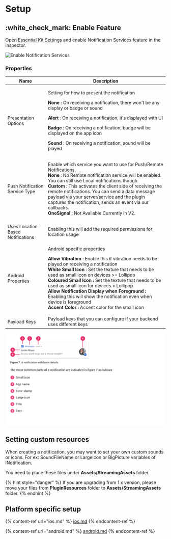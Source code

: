 # Setup

## :white\_check\_mark: Enable Feature

Open [Essential Kit Settings](../../plugin-overview/settings.md) and enable Notification Services feature in the inspector.

![Enable Notification Services](../../.gitbook/assets/EnableNotificationServices.gif)

### Properties

| Name                              | Description                                                                                                                                                                                                                                                                                                                                                                                                                                                                                                                                                                                                 |
| --------------------------------- | ----------------------------------------------------------------------------------------------------------------------------------------------------------------------------------------------------------------------------------------------------------------------------------------------------------------------------------------------------------------------------------------------------------------------------------------------------------------------------------------------------------------------------------------------------------------------------------------------------------- |
| Presentation Options              | <p>Setting for how to present the notification</p><p><strong>None</strong> : On receiving a notification, there won't be any display or badge or sound</p><p><strong>Alert</strong> : On receiving a notification, it's displayed with UI</p><p><strong>Badge</strong> : On receiving a notification, badge will be displayed on the app icon</p><p><strong>Sound</strong> : On receiving a notification, sound will be played</p>                                                                                                                                                                          |
| Push Notification Service Type    | <p>Enable which service you want to use for Push/Remote Notifications.<br><strong>None</strong> : No Remote notification service will be enabled. You can still use Local notifications though.<br><strong>Custom</strong> : This activates the client side of receiving the remote notifications. You can send a data message payload via your server/service and the plugin captures the notification, sends an event via our callbacks.<br><strong>OneSignal</strong> : Not Available Currently in V2.</p>                                                                                               |
|                                   |                                                                                                                                                                                                                                                                                                                                                                                                                                                                                                                                                                                                             |
| Uses Location Based Notifications | Enabling this will add the required permissions for location usage                                                                                                                                                                                                                                                                                                                                                                                                                                                                                                                                          |
| Android Properties                | <p>Android specific properties</p><p><strong>Allow Vibration</strong> : Enable this if vibration needs to be played on receiving a notification<br><strong>White Small Icon</strong> : Set the texture that needs to be used as small icon on devices >= Lollipop<br><strong>Coloured Small Icon :</strong> Set the texture that needs to be used as small icon for devices &#x3C; Lollipop<br><strong>Allow Notification Display when Foreground :</strong> Enabling this will show the notification even when device is foreground<br><strong>Accent Color :</strong> Accent color for the small icon</p> |
| Payload Keys                      | Payload keys that you can configure if your backend uses different keys                                                                                                                                                                                                                                                                                                                                                                                                                                                                                                                                     |

![Details of an Android Notification](<../../.gitbook/assets/AndroidNotification Details.png>)

## Setting custom resources

When creating a notification, you may want to set your own custom sounds or icons. For ex: SoundFileName or LargeIcon or BigPicture variables of INotification.

You need to place these files under **Assets/StreamingAssets** folder.

{% hint style="danger" %}
If you are upgrading from 1.x version, please move your files from **PluginResources** folder to **Assets/StreamingAssets** folder.
{% endhint %}

## Platform specific setup

{% content-ref url="ios.md" %}
[ios.md](ios.md)
{% endcontent-ref %}

{% content-ref url="android.md" %}
[android.md](android.md)
{% endcontent-ref %}







